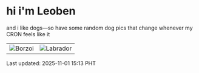 # hi i'm Leoben

and i like dogs—so have some random dog pics that change whenever my CRON feels like it

|  |  |
|--------|----------|
| ![Borzoi](https://random-dog-vercel.vercel.app/api/random-borzoi?v=1761981188) | ![Labrador](https://random-dog-vercel.vercel.app/api/random-labrador?v=1761981188) |

Last updated: 2025-11-01 15:13 PHT
